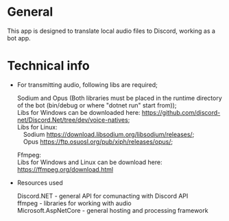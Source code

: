 # General  
This app is designed to translate local audio files to Discord, working as a bot app. 

# Technical info  
* For transmitting audio, following libs are required;

    Sodium and Opus (Both libraries must be placed in the runtime directory of the bot (bin/debug or where "dotnet run" start from));  
    Libs for Windows can be downloaded here: https://github.com/discord-net/Discord.Net/tree/dev/voice-natives;  
    Libs for Linux:  
    &emsp;Sodium https://download.libsodium.org/libsodium/releases/;  
    &emsp;Opus https://ftp.osuosl.org/pub/xiph/releases/opus/;  
    
    Ffmpeg:  
    Libs for Windows and Linux can be download here: https://ffmpeg.org/download.html

* Resources used  

    Discord.NET - general API for comunacting with Discord API  
    ffmpeg - libraries for working with audio  
    Microsoft.AspNetCore - general hosting and processing framework  
